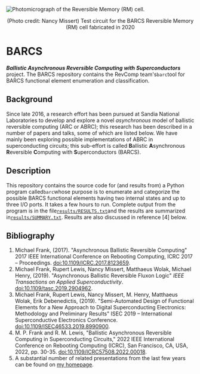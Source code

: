 ![Photomicrograph of the Reversible Memory (RM) cell.](images/RM-cell-4.png)
<center>(Photo credit: Nancy Missert) Test circuit for the BARCS Reversible Memory (RM) cell fabricated in 2020</center>

# BARCS
_**Ballistic Asynchronous Reversible Computing with Superconductors**_ project.
The BARCS repository contains the RevComp team's`barc`tool for BARCS functional element enumeration and classification.

## Background

Since late 2016, a research effort has been pursued at Sandia National Laboratories to develop and explore a novel _asynchronous_ model of ballistic reversible computing (ARC or ABRC); this research has been described in a number of papers and talks, some of which are listed below. We have mainly been exploring possible implementations of ABRC in superconducting circuits; this sub-effort is called **B**allistic **A**synchronous **R**eversible **C**omputing with **S**uperconductors (BARCS).

## Description

This repository contains the source code for (and results from) a Python program called`barc`whose purpose is to enumerate and categorize the possible BARCS functional elements having two internal states and up to three I/O ports. It takes a few hours to run.  Complete output from the program is in the file[`results/RESULTS.txt`](results/RESULTS.txt)and the results are summarized in[`results/SUMMARY.txt`](results/SUMMARY.txt). Results are also discussed in reference [4] below.

## Bibliography

1. Michael Frank, (2017). "Asynchronous Ballistic Reversible Computing" 2017 IEEE International Conference on Rebooting Computing, ICRC 2017 – Proceedings. [doi:10.1109/ICRC.2017.8123659](https://doi.org/10.1109/ICRC.2017.8123659).
2. Michael Frank, Rupert Lewis, Nancy Missert, Matthaeus Wolak, Michael Henry, (2019). "Asynchronous Ballistic Reversible Fluxon Logic" _IEEE Transactions on Applied Superconductivity_. [doi:10.1109/tasc.2019.2904962](https://doi.org/10.1109/tasc.2019.2904962).
3. Michael Frank, Rupert Lewis, Nancy Missert, M. Henry, Matthaeus Wolak, Erik Debenedictis, (2019). "Semi-Automated Design of Functional Elements for a New Approach to Digital Superconducting Electronics: Methodology and Preliminary Results" ISEC 2019 – International Superconductive Electronics Conference. [doi:10.1109/ISEC46533.2019.8990900](https://doi.org/10.1109/ISEC46533.2019.8990900).
4. M. P. Frank and R. M. Lewis, "Ballistic Asynchronous Reversible Computing in Superconducting Circuits," 2022 IEEE International Conference on Rebooting Computing (ICRC), San Francisco, CA, USA, 2022, pp. 30-35. [doi:10.1109/ICRC57508.2022.00018](https://doi.org/10.1109/ICRC57508.2022.00018).
5. A substantial number of related presentations from the last few years can be found on [my homepage](https://www.sandia.gov/ccr/staff/michael-p-frank/).
